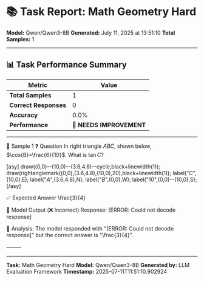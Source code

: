 # 📚 Task Report: Math Geometry Hard

**Model:** Qwen/Qwen3-8B
**Generated:** July 11, 2025 at 13:51:10
**Total Samples:** 1

---

## 📊 Task Performance Summary

| Metric | Value |
| ------ | ----- |
| **Total Samples** | 1 |
| **Correct Responses** | 0 |
| **Accuracy** | 0.0% |
| **Performance** | 🔴 **NEEDS IMPROVEMENT** |

---

📝 Sample 1
❓ Question
In right triangle $ABC$, shown below, $\cos{B}=\frac{6}{10}$.  What is $\tan{C}$?

[asy]
draw((0,0)--(10,0)--(3.6,4.8)--cycle,black+linewidth(1));
draw(rightanglemark((0,0),(3.6,4.8),(10,0),20),black+linewidth(1));
label("$C$",(10,0),E);
label("$A$",(3.6,4.8),N);
label("$B$",(0,0),W);
label("10",(0,0)--(10,0),S);
[/asy]

✅ Expected Answer
\frac{3}{4}

🤖 Model Output (❌ Incorrect)
Response: [ERROR: Could not decode response]

💬 Analysis:
The model responded with "[ERROR: Could not decode response]" but the correct answer is "\frac{3}{4}".

⸻

---

**Task:** Math Geometry Hard
**Model:** Qwen/Qwen3-8B
**Generated by:** LLM Evaluation Framework
**Timestamp:** 2025-07-11T11:51:10.902924